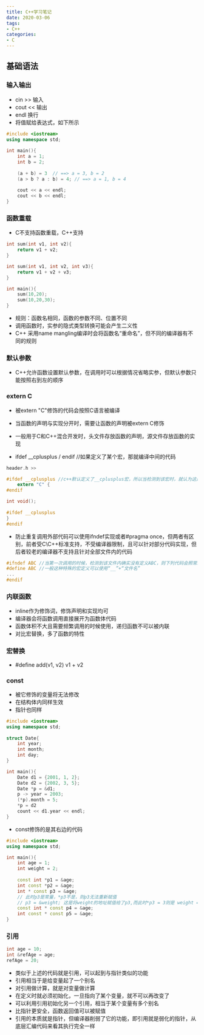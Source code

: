 ```yaml
---
title: C++学习笔记
date: 2020-03-06
tags:
- C++
categories:
- C
---
```


## 基础语法

### 输入输出

- cin >> 输入
- cout << 输出
- endl 换行
- 将值赋给表达式，如下所示

```C++
#include <iostream>
using namespace std;
    
int main(){
	int a = 1;
	int b = 2;
	
    (a + b) = 3  // ==> a = 3, b = 2
	(a > b ? a : b) = 4; // ==> a = 1, b = 4
	
	cout << a << endl;
	cout << b << endl;
} 
```

<!--more-->

### 函数重载

- C不支持函数重载，C++支持

```C++
int sum(int v1, int v2){
    return v1 + v2;
}

int sum(int v1, int v2, int v3){
    return v1 + v2 + v3;
}

int main(){
    sum(10,20);
    sum(10,20,30);
}
```

- 规则：函数名相同，函数的参数不同、位置不同
- 调用函数时，实参的隐式类型转换可能会产生二义性
- C++ 采用name mangling编译时会将函数名“重命名”，但不同的编译器有不同的规则

### 默认参数

- C++允许函数设置默认参数，在调用时可以根据情况省略实参，但默认参数只能按照右到左的顺序  

### extern C

- 被extern "C"修饰的代码会按照C语言被编译

- 当函数的声明与实现分开时，需要让函数的声明被extern C修饰
- 一般用于C和C++混合开发时，头文件存放函数的声明，源文件存放函数的实现
- ifdef __cplusplus / endif  //如果定义了某个宏，那就编译中间的代码

```C
header.h >>

#ifdef __cplusplus //c++默认定义了__cplusplus宏，所以当检测到该宏时，就认为这是一个c++文件，则编译下列代码
    extern "C" {
#endif

int void();
    
#ifdef __cplusplus 
}
#endif
```

- 防止重复调用外部代码可以使用ifndef实现或者#pragma once，但两者有区别，前者受C\C++标准支持，不受编译器限制，且可以针对部分代码实现，但后者较老的编译器不支持且针对全部文件内的代码

```C
#ifndef ABC //当第一次调用的时候，检测到该文件内确实没有定义ABC，则下列代码会照常编译，当第二次调用的时候，检测到该文件内已经定义了ABC，则下列代码不会再参与编译
#define ABC //一般这种特殊的宏定义可以使用“__”+“文件名”
...
#endif
```

### 内联函数

- inline作为修饰词，修饰声明和实现均可
- 编译器会将函数调用直接展开为函数体代码
- 函数体积不大且需要频繁调用的时候使用，递归函数不可以被内联
- 对比宏替换，多了函数的特性

### 宏替换

- #define add(v1, v2) v1 + v2

### const

- 被它修饰的变量将无法修改
- 在结构体内同样生效
- 指针也同样
```C++
#include <iostream>
using namespace std;
    
struct Date{
    int year;
    int month;
    int day;
}

int main(){
    Date d1 = {2001, 1, 2};
    Date d2 = {2002, 3, 5};
    Date *p = &d1;
    p -> year = 2003;
    (*p).month = 5;
    *p = d2
    count << d1.year << endl;
}
```
- const修饰的是其右边的代码
```C++
#include <iostream>
using namespace std;

int main(){
    int age = 1;
    int weight = 2;
    
    const int *p1 = &age;
    int const *p2 = &age;
    int * const p3 = &age;
    // 此时p3是常量，*p3不是，则p3无法重新赋值
    // p3 = &weight; 这是将weight的地址赋值给了p3,而此时*p3 = 3则是 weight = 3
    const int * const p4 = &age;
    int const * const p5 = &age;
}
```

### 引用

```C++
int age = 10;
int &refAge = age;
refAge = 20;
```
- 类似于上述的代码就是引用，可以起到与指针类似的功能
- 引用相当于是给变量起了一个别名
- 对引用做计算，就是对变量做计算
- 在定义时就必须初始化，一旦指向了某个变量，就不可以再改变了
- 可以利用引用初始化另一个引用，相当于某个变量有多个别名
- 比指针更安全，函数返回值可以被赋值
- 引用的本质就是指针，但编译器削弱了它的功能，即引用就是弱化的指针，从底层汇编代码来看其执行完全一样